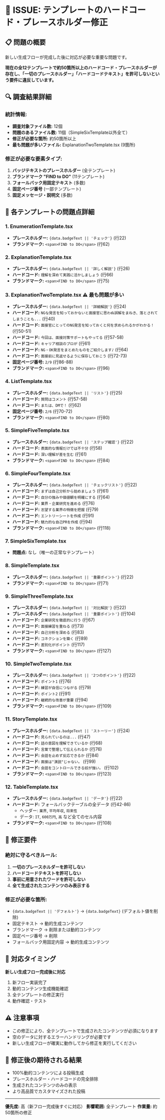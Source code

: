 # 🚨 ISSUE: テンプレートのハードコード・プレースホルダー修正

## 📋 問題の概要

新しい生成フローが完成した後に対応が必要な重要な問題です。

**現在の全12テンプレートで約50箇所以上のハードコード・プレースホルダーが存在し、「一切のプレースホルダー」「ハードコードテキスト」を許可しないという要件に違反しています。**

## 🔍 調査結果詳細

### **統計情報:**
- **調査対象ファイル数:** 12個
- **問題のあるファイル数:** 11個（SimpleSixTemplate以外全て）
- **修正が必要な箇所:** 約50箇所以上
- **最も問題が多いファイル:** ExplanationTwoTemplate.tsx (9箇所)

### **修正が必要な要素タイプ:**
1. **バッジテキストのプレースホルダー** (全テンプレート)
2. **ブランドマーク "FIND to DO"** (11テンプレート)
3. **フォールバック用固定テキスト** (多数)
4. **固定ページ番号** (一部テンプレート)
5. **固定メッセージ・説明文** (多数)

## 📝 各テンプレートの問題点詳細

### **1. EnumerationTemplate.tsx**
- **プレースホルダー:** `{data.badgeText || 'チェック'}` (行22)
- **ブランドマーク:** `<span>FIND to DO</span>` (行62)

### **2. ExplanationTemplate.tsx**
- **プレースホルダー:** `{data.badgeText || '詳しく解説'}` (行26)
- **ハードコード:** `理解を深めて実践に活かしましょう` (行66)
- **ブランドマーク:** `<span>FIND to DO</span>` (行75)

### **3. ExplanationTwoTemplate.tsx** ⚠️ **最も問題が多い**
- **プレースホルダー:** `{data.badgeText || '詳細解説'}` (行24)
- **ハードコード:** `NGな発言を知っておかないと面接官に思わぬ誤解をまねき、落とされてしまうことも...` (行40)
- **ハードコード:** `面接官にとってのNG発言を知っておくと何を求められるかがわかる！` (行50-51)
- **ハードコード:** `今回は、面接対策サポートもやってる` (行57-58)
- **ハードコード:** `キャリア相談のプロが` (行61)
- **ハードコード:** `NG・OK発言をまとめたものをご紹介します♪` (行64)
- **ハードコード:** `面接前に見返せるように保存しておこう` (行72-73)
- **固定ページ番号:** `2/9` (行86-88)
- **ブランドマーク:** `<span>FIND to DO</span>` (行96)

### **4. ListTemplate.tsx**
- **プレースホルダー:** `{data.badgeText || 'リスト'}` (行25)
- **ハードコード:** `質問はコメント` (行57-58)
- **ハードコード:** `または、DMで！` (行62)
- **固定ページ番号:** `2/6` (行70-72)
- **ブランドマーク:** `<span>FIND to DO</span>` (行80)

### **5. SimpleFiveTemplate.tsx**
- **プレースホルダー:** `{data.badgeText || 'ステップ確認'}` (行22)
- **ハードコード:** `表面的な情報だけでは不十分` (行58)
- **ハードコード:** `深い理解が差を生む` (行61)
- **ブランドマーク:** `<span>FIND to DO</span>` (行84)

### **6. SimpleFourTemplate.tsx**
- **プレースホルダー:** `{data.badgeText || 'チェックリスト'}` (行22)
- **ハードコード:** `まずは自己分析から始めましょう` (行61)
- **ハードコード:** `自分の強みや価値観を明確にする` (行64)
- **ハードコード:** `業界・企業研究を進める` (行76)
- **ハードコード:** `志望する業界の特徴を把握` (行79)
- **ハードコード:** `エントリーシートを作成` (行91)
- **ハードコード:** `魅力的な自己PRを作成` (行94)
- **ブランドマーク:** `<span>FIND to DO</span>` (行118)

### **7. SimpleSixTemplate.tsx**
- **問題点:** なし（唯一の正常なテンプレート）

### **8. SimpleTemplate.tsx**
- **プレースホルダー:** `{data.badgeText || '重要ポイント'}` (行22)
- **ブランドマーク:** `<span>FIND to DO</span>` (行71)

### **9. SimpleThreeTemplate.tsx**
- **プレースホルダー:** `{data.badgeText || '対比解説'}` (行22)
- **プレースホルダー:** `{data.badgeText || '重要ポイント'}` (行104)
- **ハードコード:** `企業研究を徹底的に行う` (行67)
- **ハードコード:** `面接練習を重ねる` (行73)
- **ハードコード:** `自己分析を深める` (行83)
- **ハードコード:** `コネクションを築く` (行89)
- **ハードコード:** `差別化がポイント` (行117)
- **ブランドマーク:** `<span>FIND to DO</span>` (行127)

### **10. SimpleTwoTemplate.tsx**
- **プレースホルダー:** `{data.badgeText || '2つのポイント'}` (行22)
- **ハードコード:** `ポイント1` (行76)
- **ハードコード:** `練習が自信につながる` (行79)
- **ハードコード:** `ポイント2` (行91)
- **ハードコード:** `継続的な改善が重要` (行94)
- **ブランドマーク:** `<span>FIND to DO</span>` (行109)

### **11. StoryTemplate.tsx**
- **プレースホルダー:** `{data.badgeText || 'ストーリー'}` (行24)
- **ハードコード:** `見られているのは...` (行47)
- **ハードコード:** `話の意図を理解できているか` (行68)
- **ハードコード:** `言葉で整理して伝えられるか` (行76)
- **ハードコード:** `会話を止めず反応できるか` (行84)
- **ハードコード:** `面接は"演説"じゃない。` (行99)
- **ハードコード:** `会話をコントロールできる奴が強い。` (行102)
- **ブランドマーク:** `<span>FIND to DO</span>` (行123)

### **12. TableTemplate.tsx**
- **プレースホルダー:** `{data.badgeText || 'データ'}` (行22)
- **ハードコード:** フォールバックテーブルの全データ (行42-86)
  - ヘッダー: `業界`, `平均年収`, `将来性`
  - データ: `IT`, `600万円`, `高` など全てのセル内容
- **ブランドマーク:** `<span>FIND to DO</span>` (行108)

## 🎯 修正要件

### **絶対に守るべきルール:**
1. **一切のプレースホルダーを許可しない**
2. **ハードコードテキストを許可しない**
3. **事前に用意されたワードを許可しない**
4. **全て生成されたコンテンツのみ表示する**

### **修正が必要な箇所:**
- `{data.badgeText || 'デフォルト'}` → `{data.badgeText}` (デフォルト値を削除)
- 固定テキスト → 動的生成コンテンツ
- ブランドマーク → 削除または動的コンテンツ
- 固定ページ番号 → 削除
- フォールバック用固定内容 → 動的生成コンテンツ

## 📅 対応タイミング

**新しい生成フロー完成後に対応**

1. 新フロー実装完了
2. 動的コンテンツ生成機能確認
3. 全テンプレートの修正実行
4. 動作確認・テスト

## ⚠️ 注意事項

- この修正により、全テンプレートで生成されたコンテンツが必須になります
- 空のデータに対するエラーハンドリングが必要です
- 新しい生成フローが確実に動作してから修正を実行してください

## 🔄 修正後の期待される結果

- 100%動的コンテンツによる投稿生成
- プレースホルダー・ハードコードの完全排除
- 生成されたコンテンツのみの表示
- より高品質でカスタマイズされた投稿

---

**優先度:** 高（新フロー完成後すぐに対応）
**影響範囲:** 全テンプレート
**作業量:** 約50箇所の修正